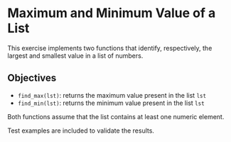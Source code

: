 # Maximum and Minimum Value of a List

This exercise implements two functions that identify, respectively, the largest and smallest value in a list of numbers.

## Objectives

* `find_max(lst)`: returns the maximum value present in the list `lst`
* `find_min(lst)`: returns the minimum value present in the list `lst`

Both functions assume that the list contains at least one numeric element.

Test examples are included to validate the results.
